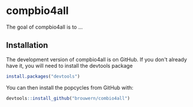 
# compbio4all

<!-- badges: start -->
<!-- badges: end -->

The goal of compbio4all is to ...

## Installation

The development version of compbio4all is on GitHub.  If you don't already have it, you will need to install the devtools package

``` r
install.packages("devtools")
```

You can then install the popcycles from GitHub with:

``` r
devtools::install_github("brouwern/combio4all")
```
